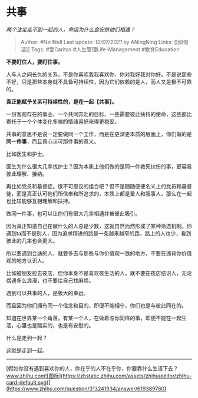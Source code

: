 # 共事
*两个注定走不到一起的人，命运为什么会安排他们相遇？*

> Author: #NellNell 
Last update: *10/07/2021* by ANingNing
Links: [[如何活]]
Tags: #爱Caritas #人生管理Life-Management #教育Education 
  

**不要盯住人，要盯住事。**

人与人之间长久的关系，不是你喜欢我我喜欢你、你对我好我对你好。不是说那些不好，只是那些本身就不具备可持续性，因为它们依赖的是人，而人又是极不可靠的。

**真正能赋予关系可持续性的，是在一起【共事】。**

一份客观存在的事业、一个共同奔赴的目标、一些需要彼此扶持的使命，这些都比寄托于一个个体变化多端的情绪喜好来得更稳妥。

共事的意思不是说一定要做同一个工作，而是在更深更本质的层面上，你们做的是**同一件事**，而且真心认可那件事的意义。

比如医生和护士。

医生为什么很大几率找护士？因为本质上他们做的是同一件救死扶伤的事，更容易彼此理解、接纳。

再比如党员和基督徒。很不可思议的组合吧？但不是随随便便名义上的党员和基督徒，而是真正认可他们所信奉和所追求的，本质上都是爱人和服事人，那么在一起也比较能够互相理解和扶持。

做同一件事，也可以让你们有很大几率相遇并被彼此吸引。

因为真正知道自己在做什么的人总是少数，这就自然而然形成了某种筛选机制。你遇到ta而不是别人，因为追求精进的路是一条越来越窄的路，路上的人也少，看到彼此的几率也会更大。

所以要遇到合适的人，就要多去与那些与你价值观一致的地方，不要在违背你价值观的地方认识人。

比如被朋友拉去夜店，但你本身不是喜欢夜生活的人，就不要在夜店结识人，无论偶遇多么浪漫，也不要给自己找麻烦。

遇到可以共事的人，是极大的幸运。

而且因为你们拥有同一个信念和目的，即便不能相守，你们也是与彼此同在的。

知道在世界某一个角落，有某一个人，在做着与你同样的事，即便不能在一起生活，心里也是踏实的，也是有安慰的。

什么是走到一起？

这就是走到一起。

---


[假如你没有遇到喜欢你的人，你在乎的人不在乎你，你要靠什么生活下去？​www.zhihu.com![图标](https://zhstatic.zhihu.com/assets/zhihu/editor/zhihu-card-default.svg)](https://www.zhihu.com/question/313241934/answer/619389760)
